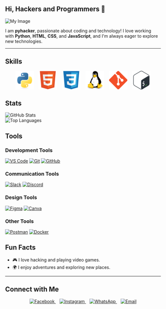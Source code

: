 ## Hi, Hackers and Programmers 👋
![My Image](https://dinopixel.com/preload/0323/hackergif_1678557005.gif)

I am **pyhacker**, passionate about coding and technology! I love working with **Python**, **HTML**, **CSS**, and **JavaScript**, and I'm always eager to explore new technologies.

---

## Skills
<p align="center">
  <img src="https://raw.githubusercontent.com/devicons/devicon/master/icons/python/python-original.svg" alt="Python" width="60" height="60"/>
&nbsp;&nbsp;
  <img src="https://raw.githubusercontent.com/devicons/devicon/master/icons/html5/html5-original.svg" alt="HTML" width="60" height="60"/>
&nbsp;&nbsp;
  <img src="https://raw.githubusercontent.com/devicons/devicon/master/icons/css3/css3-original.svg" alt="CSS" width="60" height="60"/>
&nbsp;&nbsp;
  <img src="https://raw.githubusercontent.com/devicons/devicon/master/icons/linux/linux-original.svg" alt="Linux" width="60" height="60"/>
&nbsp;&nbsp;
  <img src="https://raw.githubusercontent.com/devicons/devicon/master/icons/git/git-original.svg" alt="Git" width="60" height="60"/>
&nbsp;&nbsp;
  <img src="https://raw.githubusercontent.com/devicons/devicon/master/icons/bash/bash-original.svg" alt="Bash" width="60" height="60"/>
</p>


## Stats
![GitHub Stats](https://github-readme-stats.vercel.app/api?username=CyberNobii&show_icons=true&theme=radical)  
![Top Languages](https://github-readme-stats.vercel.app/api/top-langs/?username=CyberNobii&layout=compact&theme=radical)






## Tools
### Development Tools
[![VS Code](https://img.shields.io/badge/VS%20Code-007ACC?style=flat&logo=visual-studio-code&logoColor=white)](https://code.visualstudio.com/)
[![Git](https://img.shields.io/badge/Git-F05032?style=flat&logo=git&logoColor=white)](https://git-scm.com/)
[![GitHub](https://img.shields.io/badge/GitHub-181717?style=flat&logo=github&logoColor=white)](https://github.com/)

### Communication Tools
[![Slack](https://img.shields.io/badge/Slack-4A154B?style=flat&logo=slack&logoColor=white)](https://slack.com/)
[![Discord](https://img.shields.io/badge/Discord-7289DA?style=flat&logo=discord&logoColor=white)](https://discord.com/)

### Design Tools
[![Figma](https://img.shields.io/badge/Figma-F24E1E?style=flat&logo=figma&logoColor=white)](https://www.figma.com/)
[![Canva](https://img.shields.io/badge/Canva-00C4CC?style=flat&logo=canva&logoColor=white)](https://www.canva.com/)

### Other Tools
[![Postman](https://img.shields.io/badge/Postman-FF6C37?style=flat&logo=postman&logoColor=white)](https://www.postman.com/)
[![Docker](https://img.shields.io/badge/Docker-2496ED?style=flat&logo=docker&logoColor=white)](https://www.docker.com/)



## Fun Facts
- 🎮 I love hacking and playing video games.
- 🌍 I enjoy adventures and exploring new places.


---

## Connect with Me
<p align="center">
  <a href="https://facebook.com/your-facebook-username" target="_blank" title="Facebook">
    <img src="https://upload.wikimedia.org/wikipedia/commons/5/51/Facebook_f_logo_%282019%29.svg" alt="Facebook" width="50" height="50"/>
  </a>
&nbsp;&nbsp;
  <a href="https://instagram.com/code_dreamerr_" target="_blank" title="Instagram">
    <img src="https://upload.wikimedia.org/wikipedia/commons/e/e7/Instagram_logo_2016.svg" alt="Instagram" width="50" height="50"/>
  </a>
&nbsp;&nbsp;
  <a href="https://wa.me/62895326225812" target="_blank" title="WhatsApp">
    <img src="https://upload.wikimedia.org/wikipedia/commons/6/6b/WhatsApp.svg" alt="WhatsApp" width="50" height="50"/>
  </a>
&nbsp;&nbsp;
  <a href="mailto:abhishek16kujur@gmail.com" target="_blank" title="Email">
    <img src="https://upload.wikimedia.org/wikipedia/commons/4/4e/Gmail_Icon.png" alt="Email" width="50" height="50"/>
  </a>
</p>







